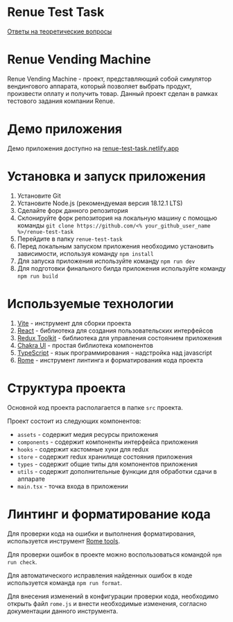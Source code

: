 # Renue Test Task

[Ответы на теоретические вопросы](ANSWERS.md)

# Renue Vending Machine

Renue Vending Machine - проект, представляющий собой симулятор вендингового аппарата, который позволяет выбрать продукт, произвести оплату и получить товар. Данный проект сделан в рамках тестового задания компании Renue.

# Демо приложения

Демо приложения доступно на [renue-test-task.netlify.app](https://renue-test-task.netlify.app)

# Установка и запуск приложения

1. Установите Git
2. Установите Node.js (рекомендуемая версия 18.12.1 LTS)
3. Сделайте форк данного репозитория
4. Склонируйте форк репозитория на локальную машину с помощью
   команды `git clone https://github.com/<% your_github_user_name %>/renue-test-task`
5. Перейдите в папку `renue-test-task`
6. Перед локальным запуском приложения необходимо установить зависимости, используя команду `npm install`
7. Для запуска приложения используйте команду `npm run dev`
8. Для подготовки финального билда приложения используйте команду `npm run build`

# Используемые технологии

1. [Vite](https://vitejs.dev/) - инструмент для сборки проекта
2. [React](https://reactjs.org) - библиотека для создания пользовательских интерфейсов
3. [Redux Toolkit](https://redux-toolkit.js.org/) - библиотека для управления состоянием приложения
4. [Chakra UI](https://chakra-ui.com/) - простая библиотека компонентов
5. [TypeScript](https://www.typescriptlang.org/) - язык программирования - надстройка над javascript
6. [Rome](https://rome.tools) - инструмент линтинга и форматирования кода проекта

# Структура проекта

Основной код проекта располагается в папке `src` проекта.

Проект состоит из следующих компонентов:
- `assets` - содержит медия ресурсы приложения
- `components` - содержит компоненты интерфейса приложения
- `hooks` - содержит кастомные хуки для redux
- `store` - содержит redux хранилище состояния приложения
- `types` - содержит общие типы для компонентов приложения
- `utils` - содержит дополнительные функции для обработки сдачи в аппарате
- `main.tsx` - точка входа в приложении

# Линтинг и форматирование кода

Для проверки кода на ошибки и выполнения форматирования, используется инструмент [Rome tools](https://rome.tools).

Для проверки ошибок в проекте можно воспользоваться командой `npm run check`.

Для автоматического исправления найденных ошибок в коде используется команда `npm run format`.

Для внесения изменений в конфигурации проверки кода, необходимо открыть файл `rome.js` и внести необходимые изменения, согласно документации данного инструмента.
